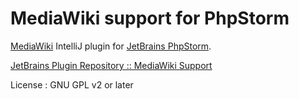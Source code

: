 MediaWiki support for PhpStorm
=========================

[MediaWiki](https://www.mediawiki.org/wiki/MediaWiki) IntelliJ plugin for [JetBrains PhpStorm](https://www.jetbrains.com/phpstorm/).

[JetBrains Plugin Repository :: MediaWiki Support](http://plugins.jetbrains.com/plugin/7439)

License : GNU GPL v2 or later
